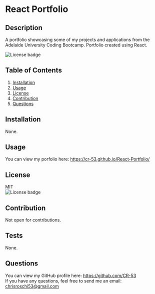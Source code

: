 # React Portfolio

## Description
A portfolio showcasing some of my projects and applications from the Adelaide University Coding Bootcamp. Portfolio created using React.  


![License badge](https://img.shields.io/badge/license-MIT-green)


## Table of Contents
1. [Installation](#Installation)
2. [Usage](#Usage)
3. [License](#License)
4. [Contribution](#Contribution)
5. [Questions](#Questions)


## Installation
None.


## Usage
You can view my porfolio here: https://cr-53.github.io/React-Portfolio/


## License
MIT</br> 
![License badge](https://img.shields.io/badge/license-MIT-green) 


## Contribution
Not open for contributions.


## Tests
None.


## Questions
You can view my GitHub profile here: https://github.com/CR-53</br>
If you have any questions, feel free to send me an email: chrisroschi53@gmail.com

